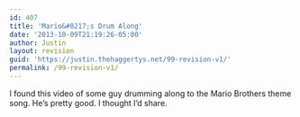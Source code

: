 ```yaml
---
id: 407
title: 'Mario&#8217;s Drum Along'
date: '2013-10-09T21:19:26-05:00'
author: Justin
layout: revision
guid: 'https://justin.thehaggertys.net/99-revision-v1/'
permalink: /99-revision-v1/
---
```


I found this video of some guy drumming along to the Mario Brothers theme song. He’s pretty good. I thought I’d share.  
<object height="350" width="425"><param name="movie" value="https://www.youtube.com/v/SZqwvjwqwK4"></param><param name="wmode" value="transparent"></param><embed height="350" src="https://www.youtube.com/v/SZqwvjwqwK4" type="application/x-shockwave-flash" width="425" wmode="transparent"></embed></object>